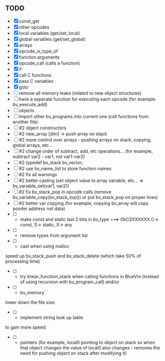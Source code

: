 ## TODO
- [x] const_get
- [x] other opcodes
- [x] local variables (get/set_local)
- [x] global variables (get/set_global)
- [x] arrays
- [x] opcode_is_type_of
- [x] function arguments
- [x] opcode_call (calls a function)
- [x] if
- [x] call C functions
- [x] pass C variables
- [x] goto
- [ ] remove all memory leaks (related to new object structures)
- [ ] have a seperate function for executing each opcode (for example: bv_execute_add)
- [ ] objects
- [ ] import other bv_programs into current one (call functions from another file)
- [ ] #2 object constructors
- [ ] #2 new_array [dim] -> push array on stack
- [ ] #2 more control over arrays - pushing arrays on stack, copying, global arrays, etc...
- [ ] #2 change order of subtract, add, etc operations... (for example, subtract var2 - var1, not var1-var2)
- [ ] #2 typedef bv_stack bv_vector;
- [ ] #2 use bv_name_list to store function names
- [ ] #2 fix all warnings
- [ ] #2 better casting (set object value to array variable, etc... => bv_variable_set(var1, var2))
- [ ] #2 fix bv_stack_pop in opcode calls (remove bv_variable_copy(bv_stack_top()) or put bv_stack_pop on proper lines)
- [ ] #2 better var copying (for example, copying bv_array will copy pointer address not data)
- [ ] + make const and static last 2 bits in bv_type ===> 0bCSXXXXXX C-> const, S-> static, X-> any
- [ ] + remove types from argument list
- [ ] + cast when using malloc

speed up bv_stack_push and bv_stack_delete (which take 50% of processing time)
- [ ] + try linear_function_stack when calling functions in BlueVm (instead of using recursion with bv_program_call)
and/or
- [ ] + bv_memory

lower down the file size:
- [ ] + implement string look up table

to gain more speed:
- [ ] + pointers (for example, local0 pointing to object on stack so when that object changes the value of local0 also changes - removes the need for pushing object on stack after modifying it)